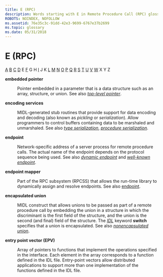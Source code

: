 ```yaml
---
title: E (RPC)
description: Words starting with E in Remote Procedure Call (RPC) glossary.
ROBOTS: NOINDEX, NOFOLLOW
ms.assetid: 76e35c3c-91dd-42e3-9699-6767e37b2699
ms.topic: glossary
ms.date: 05/31/2018
---
```


# E (RPC)

[A](a-glos.md) [B](b-glos.md) [C](c-glos.md) [D](d-glos.md) E [F](f-glos.md) G H [I](i-glos.md) J K [L](l-glos.md) [M](m-glos.md) [N](n-glos.md) [O](o-glos.md) [P](p-glos.md) [Q](q.md) [R](r-glos.md) [S](s-glos.md) [T](t-glos.md) [U](u-glos.md) [V](v-glos.md) [W](w-glos.md) X Y Z

<dl> <dt>

<span id="_rpc_embedded_pointer_glos"></span><span id="_RPC_EMBEDDED_POINTER_GLOS"></span>**embedded pointer**
</dt> <dd>

Pointer embedded in a parameter that is a data structure such as an array, structure, or union. See also [*top-level pointer*](t-glos.md).

</dd> <dt>

<span id="_rpc_encoding_services_glos"></span><span id="_RPC_ENCODING_SERVICES_GLOS"></span>**encoding services**
</dt> <dd>

MIDL-generated stub routines that provide support for data encoding and decoding (also known as *pickling* or *serialization*). Allow programmers to control buffers containing data to be marshaled and unmarshaled. See also [*type serialization*](t-glos.md), [*procedure serialization*](p-glos.md).

</dd> <dt>

<span id="_rpc_endpoint_glos"></span><span id="_RPC_ENDPOINT_GLOS"></span>**endpoint**
</dt> <dd>

Network-specific address of a server process for remote procedure calls. The actual name of the endpoint depends on the protocol sequence being used. See also [*dynamic endpoint*](d-glos.md) and [*well-known endpoint*](w-glos.md).

</dd> <dt>

<span id="_rpc_endpoint_mapper_glos"></span><span id="_RPC_ENDPOINT_MAPPER_GLOS"></span>**endpoint mapper**
</dt> <dd>

Part of the RPC subsystem (RPCSS) that allows the run-time library to dynamically assign and resolve endpoints. See also [endpoint](/windows).

</dd> <dt>

<span id="_rpc_encapsulated_union_glos"></span><span id="_RPC_ENCAPSULATED_UNION_GLOS"></span>**encapsulated union**
</dt> <dd>

MIDL construct that allows unions to be passed as part of a remote procedure call by embedding the union in a structure in which the discriminant is the first field of the structure, and the union is the second (and final) field of the structure. The [*IDL*](i-glos.md) keyword **switch** specifies that a union is encapsulated. See also [*nonencapsulated union*](n-glos.md).

</dd> <dt>

<span id="_rpc_epv_glos"></span><span id="_RPC_EPV_GLOS"></span>**entry point vector (EPV)**
</dt> <dd>

Array of pointers to functions that implement the operations specified in the interface. Each element in the array corresponds to a function defined in the IDL file. Entry-point vectors allow distributed applications to support more than one implementation of the functions defined in the IDL file.

</dd> </dl>

 

 
